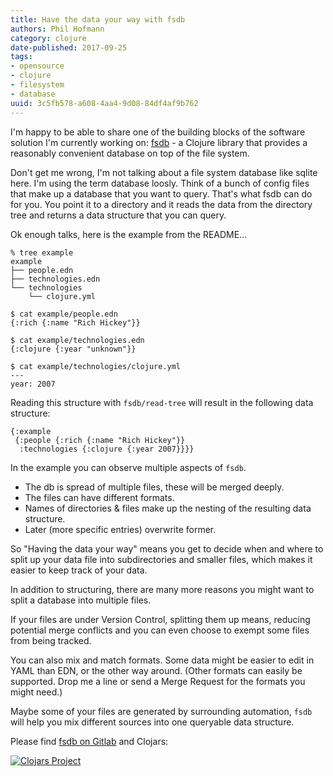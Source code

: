 ```yaml
---
title: Have the data your way with fsdb
authors: Phil Hofmann
category: clojure
date-published: 2017-09-25
tags: 
- opensource
- clojure
- filesystem
- database
uuid: 3c5fb578-a608-4aa4-9d08-84df4af9b762
---
```


I'm happy to be able to share one of the building blocks of the
software solution I'm currently working
on: [fsdb](https://gitlab.com/200ok/fsdb) - a Clojure library that
provides a reasonably convenient database on top of the file system.

Don't get me wrong, I'm not talking about a file system database like
sqlite here. I'm using the term database loosly. Think of a bunch of
config files that make up a database that you want to query. That's
what fsdb can do for you. You point it to a directory and it reads the
data from the directory tree and returns a data structure that you can
query.

Ok enough talks, here is the example from the README...

```
% tree example
example
├── people.edn
├── technologies.edn
└── technologies
    └── clojure.yml

$ cat example/people.edn
{:rich {:name "Rich Hickey"}}

$ cat example/technologies.edn
{:clojure {:year "unknown"}}

$ cat example/technologies/clojure.yml
---
year: 2007
```

Reading this structure with `fsdb/read-tree` will result in the
following data structure:

```
{:example
 {:people {:rich {:name "Rich Hickey"}}
  :technologies {:clojure {:year 2007}}}}
```

In the example you can observe multiple aspects of `fsdb`.

* The db is spread of multiple files, these will be merged deeply.
* The files can have different formats.
* Names of directories & files make up the nesting of the resulting
  data structure.
* Later (more specific entries) overwrite former.


So "Having the data your way" means you get to decide when and where
to split up your data file into subdirectories and smaller files,
which makes it easier to keep track of your data.

In addition to structuring, there are many more reasons you might want
to split a database into multiple files.

If your files are under Version Control, splitting them up means,
reducing potential merge conflicts and you can even choose to exempt
some files from being tracked.

You can also mix and match formats. Some data might be easier to edit
in YAML than EDN, or the other way around. (Other formats can easily
be supported. Drop me a line or send a Merge Request for the formats
you might need.)

Maybe some of your files are generated by surrounding automation,
`fsdb` will help you mix different sources into one queryable data
structure.

Please find [fsdb on Gitlab](https://gitlab.com/200ok/fsdb) and Clojars:

[![Clojars Project](https://img.shields.io/clojars/v/fsdb.svg)](https://clojars.org/fsdb)
